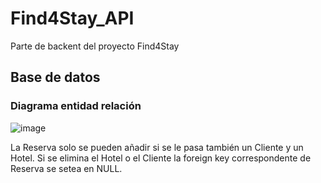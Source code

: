 # Find4Stay_API

Parte de backent del proyecto Find4Stay

## Base de datos

### Diagrama entidad relación

![image](https://user-images.githubusercontent.com/67373492/171733469-1b6af00b-0611-4800-be4e-0e6218a46805.png)

La Reserva solo se pueden añadir si se le pasa también un Cliente y un Hotel.
Si se elimina el Hotel o el Cliente la foreign key correspondente de Reserva se setea en NULL.
